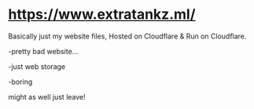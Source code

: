 # https://www.extratankz.ml/

Basically just my website files, Hosted on Cloudflare & Run on Cloudflare.

-pretty bad website...

-just web storage

-boring

might as well just leave!
